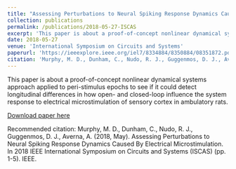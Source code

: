 ```yaml
---
title: "Assessing Perturbations to Neural Spiking Response Dynamics Caused By Electrical Microstimulation"
collection: publications
permalink: /publications/2018-05-27-ISCAS
excerpt: 'This paper is about a proof-of-concept nonlinear dynamical systems approach applied to peri-stimulus epochs to see if it could detect longitudinal differences in how open- and closed-loop influence the system response to electrical microstimulation of sensory cortex in ambulatory rats.'
date: 2018-05-27
venue: 'International Symposium on Circuits and Systems'
paperurl: 'https://ieeexplore.ieee.org/iel7/8334884/8350884/08351872.pdf'
citation: 'Murphy, M. D., Dunham, C., Nudo, R. J., Guggenmos, D. J., Averna, A. (2018, May). Assessing Perturbations to Neural Spiking Response Dynamics Caused By Electrical Microstimulation. In 2018 IEEE International Symposium on Circuits and Systems (ISCAS) (pp. 1-5). IEEE.'
---
```

This paper is about a proof-of-concept nonlinear dynamical systems approach applied to peri-stimulus epochs to see if it could detect longitudinal differences in how open- and closed-loop influence the system response to electrical microstimulation of sensory cortex in ambulatory rats.

[Download paper here](https://ieeexplore.ieee.org/iel7/8334884/8350884/08351872.pdf)

Recommended citation: Murphy, M. D., Dunham, C., Nudo, R. J., Guggenmos, D. J., Averna, A. (2018, May). Assessing Perturbations to Neural Spiking Response Dynamics Caused By Electrical Microstimulation. In 2018 IEEE International Symposium on Circuits and Systems (ISCAS) (pp. 1-5). IEEE.